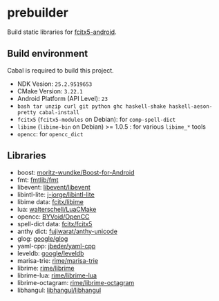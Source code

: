 # prebuilder

Build static libraries for [fcitx5-android](https://github.com/fcitx5-android/fcitx5-android).

## Build environment

Cabal is required to build this project.

* NDK Vesion: `25.2.9519653`
* CMake Version: `3.22.1`
* Android Platform (API Level): `23`
* `bash tar unzip curl git python ghc haskell-shake haskell-aeson-pretty cabal-install`
* `fcitx5` (`fcitx5-modules` on Debian): for `comp-spell-dict`
* `libime` (`libime-bin` on Debian) >= 1.0.5 : for various `libime_*` tools
* `opencc`: for `opencc_dict`

## Libraries

* boost: [moritz-wundke/Boost-for-Android](https://github.com/moritz-wundke/Boost-for-Android)
* fmt: [fmtlib/fmt](https://github.com/fmtlib/fmt)
* libevent: [libevent/libevent](https://github.com/libevent/libevent/tree/release-2.1.12-stable)
* libintl-lite: [j-jorge/libintl-lite](https://github.com/j-jorge/libintl-lite)
* libime data: [fcitx/libime](https://github.com/fcitx/libime)
* lua: [walterschell/LuaCMake](https://github.com/walterschell/Lua)
* opencc: [BYVoid/OpenCC](https://github.com/BYVoid/OpenCC)
* spell-dict data: [fcitx/fcitx5](https://github.com/fcitx/fcitx5/blob/master/src/modules/spell/dict)
* anthy dict: [fujiwarat/anthy-unicode](https://github.com/fujiwarat/anthy-unicode)
* glog: [google/glog](https://github.com/google/glog)
* yaml-cpp: [jbeder/yaml-cpp](https://github.com/jbeder/yaml-cpp)
* leveldb: [google/leveldb](https://github.com/google/leveldb)
* marisa-trie: [rime/marisa-trie](https://github.com/rime/marisa-trie)
* librime: [rime/librime](https://github.com/rime/librime)
* librime-lua: [rime/librime-lua](https://github.com/hchunhui/librime-lua)
* librime-octagram: [rime/librime-octagram](https://github.com/lotem/librime-octagram)
* libhangul: [libhangul/libhangul](https://github.com/libhangul/libhangul)
